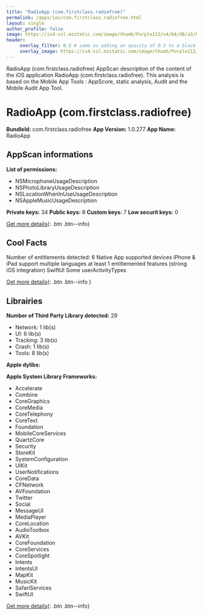 ```yaml
---
title: "RadioApp (com.firstclass.radiofree)"
permalink: /apps/ios/com.firstclass.radiofree.html
layout: single
author_profile: false
image: https://is4-ssl.mzstatic.com/image/thumb/Purple112/v4/64/d8/a3/64d8a303-c65f-8dd2-6a1c-b8a38a7798fa/AppIconFree-0-1x_U007emarketing-0-4-0-85-220.png/512x512bb.jpg
header: 
     overlay_filter: 0.5 # same as adding an opacity of 0.5 to a black background
     overlay_image: https://is4-ssl.mzstatic.com/image/thumb/Purple112/v4/64/d8/a3/64d8a303-c65f-8dd2-6a1c-b8a38a7798fa/AppIconFree-0-1x_U007emarketing-0-4-0-85-220.png/512x512bb.jpg
---
```

RadioApp (com.firstclass.radiofree) AppScan description of the content of the iOS application RadioApp (com.firstclass.radiofree). This analysis is based on the Mobile App Tools : AppScore, static analysis, Audit and the Mobile Audit App Tool.

# RadioApp (com.firstclass.radiofree)

**BundleId:** com.firstclass.radiofree
**App Version:** 1.0.277
**App Name:** RadioApp


## AppScan informations 

**List of permissions:** 
- NSMicrophoneUsageDescription
- NSPhotoLibraryUsageDescription
- NSLocationWhenInUseUsageDescription
- NSAppleMusicUsageDescription
  
  
**Private keys:** 34
**Public keys:** 8
**Custom keys:** 7
**Low securit keys:** 0
  
[Get more details](/pricing.html){: .btn .btn--info}

## Cool Facts

Number of entitlements detected: 6
Native App
supported devices iPhone & iPad
support multiple languages
at least 1 entitlemented features (strong iOS integration)
SwiftUI
Some userActivityTypes
  
[Get more details](/pricing.html){: .btn .btn--info }

## Librairies 
**Number of Third Party Library detected:** 29
- Network: 1 lib(s)
- UI: 6 lib(s)
- Tracking: 3 lib(s)
- Crash: 1 lib(s)
- Tools: 8 lib(s)


**Apple dylibs:**


**Apple System Library Frameworks:**
- Accelerate
- Combine
- CoreGraphics
- CoreMedia
- CoreTelephony
- CoreText
- Foundation
- MobileCoreServices
- QuartzCore
- Security
- StoreKit
- SystemConfiguration
- UIKit
- UserNotifications
- CoreData
- CFNetwork
- AVFoundation
- Twitter
- Social
- MessageUI
- MediaPlayer
- CoreLocation
- AudioToolbox
- AVKit
- CoreFoundation
- CoreServices
- CoreSpotlight
- Intents
- IntentsUI
- MapKit
- MusicKit
- SafariServices
- SwiftUI


  
[Get more details](/pricing.html){: .btn .btn--info}

